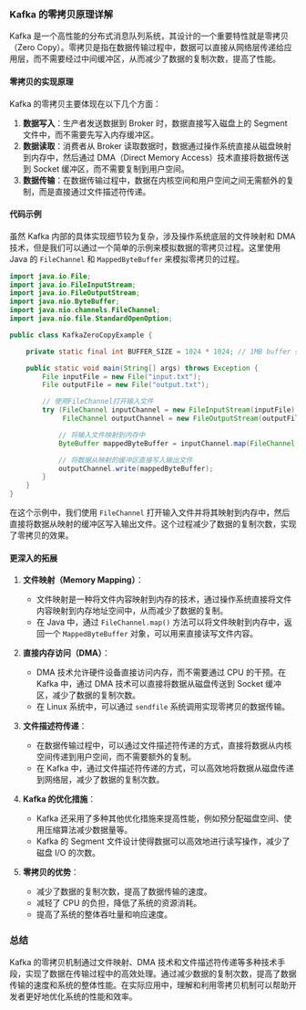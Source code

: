 ### Kafka 的零拷贝原理详解

Kafka 是一个高性能的分布式消息队列系统，其设计的一个重要特性就是零拷贝（Zero Copy）。零拷贝是指在数据传输过程中，数据可以直接从网络层传递给应用层，而不需要经过中间缓冲区，从而减少了数据的复制次数，提高了性能。

#### 零拷贝的实现原理

Kafka 的零拷贝主要体现在以下几个方面：

1. **数据写入**：生产者发送数据到 Broker 时，数据直接写入磁盘上的 Segment 文件中，而不需要先写入内存缓冲区。
2. **数据读取**：消费者从 Broker 读取数据时，数据通过操作系统直接从磁盘映射到内存中，然后通过 DMA（Direct Memory Access）技术直接将数据传送到 Socket 缓冲区，而不需要复制到用户空间。
3. **数据传输**：在数据传输过程中，数据在内核空间和用户空间之间无需额外的复制，而是直接通过文件描述符传递。

#### 代码示例

虽然 Kafka 内部的具体实现细节较为复杂，涉及操作系统底层的文件映射和 DMA 技术，但是我们可以通过一个简单的示例来模拟数据的零拷贝过程。这里使用 Java 的 `FileChannel` 和 `MappedByteBuffer` 来模拟零拷贝的过程。

```java
import java.io.File;
import java.io.FileInputStream;
import java.io.FileOutputStream;
import java.nio.ByteBuffer;
import java.nio.channels.FileChannel;
import java.nio.file.StandardOpenOption;

public class KafkaZeroCopyExample {

    private static final int BUFFER_SIZE = 1024 * 1024; // 1MB buffer size

    public static void main(String[] args) throws Exception {
        File inputFile = new File("input.txt");
        File outputFile = new File("output.txt");

        // 使用FileChannel打开输入文件
        try (FileChannel inputChannel = new FileInputStream(inputFile).getChannel();
             FileChannel outputChannel = new FileOutputStream(outputFile).getChannel()) {

            // 将输入文件映射到内存中
            ByteBuffer mappedByteBuffer = inputChannel.map(FileChannel.MapMode.READ_ONLY, 0, inputChannel.size());

            // 将数据从映射的缓冲区直接写入输出文件
            outputChannel.write(mappedByteBuffer);
        }
    }
}
```

在这个示例中，我们使用 `FileChannel` 打开输入文件并将其映射到内存中，然后直接将数据从映射的缓冲区写入输出文件。这个过程减少了数据的复制次数，实现了零拷贝的效果。

#### 更深入的拓展

1. **文件映射（Memory Mapping）**：

   - 文件映射是一种将文件内容映射到内存的技术，通过操作系统直接将文件内容映射到内存地址空间中，从而减少了数据的复制。
   - 在 Java 中，通过 `FileChannel.map()` 方法可以将文件映射到内存中，返回一个 `MappedByteBuffer` 对象，可以用来直接读写文件内容。

2. **直接内存访问（DMA）**：

   - DMA 技术允许硬件设备直接访问内存，而不需要通过 CPU 的干预。在 Kafka 中，通过 DMA 技术可以直接将数据从磁盘传送到 Socket 缓冲区，减少了数据的复制次数。
   - 在 Linux 系统中，可以通过 `sendfile` 系统调用实现零拷贝的数据传输。

3. **文件描述符传递**：

   - 在数据传输过程中，可以通过文件描述符传递的方式，直接将数据从内核空间传递到用户空间，而不需要额外的复制。
   - 在 Kafka 中，通过文件描述符传递的方式，可以高效地将数据从磁盘传递到网络层，减少了数据的复制次数。

4. **Kafka 的优化措施**：

   - Kafka 还采用了多种其他优化措施来提高性能，例如预分配磁盘空间、使用压缩算法减少数据量等。
   - Kafka 的 Segment 文件设计使得数据可以高效地进行读写操作，减少了磁盘 I/O 的次数。

5. **零拷贝的优势**：
   - 减少了数据的复制次数，提高了数据传输的速度。
   - 减轻了 CPU 的负担，降低了系统的资源消耗。
   - 提高了系统的整体吞吐量和响应速度。

### 总结

Kafka 的零拷贝机制通过文件映射、DMA 技术和文件描述符传递等多种技术手段，实现了数据在传输过程中的高效处理。通过减少数据的复制次数，提高了数据传输的速度和系统的整体性能。在实际应用中，理解和利用零拷贝机制可以帮助开发者更好地优化系统的性能和效率。

